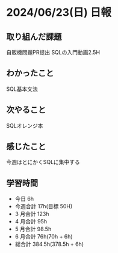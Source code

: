 # 2024/06/23(日) 日報

## 取り組んだ課題
自販機問題PR提出
SQLの入門動画2.5H

## わかったこと
SQL基本文法

## 次やること
SQLオレンジ本

## 感じたこと
今週はとにかくSQLに集中する

## 学習時間

- 今日 6h
- 今週合計 17h(目標 50H)
- 3 月合計 123h
- 4 月合計 95h
- 5 月合計 98.5h
- 6 月合計 76h(70h + 6h)
- 総合計 384.5h(378.5h + 6h)
